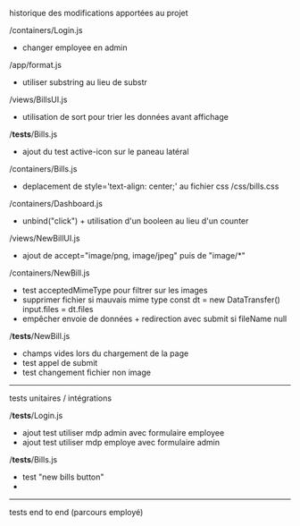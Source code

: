 historique des modifications apportées au projet 

/containers/Login.js
 - changer employee en admin 

/app/format.js 
 - utiliser substring au lieu de substr

/views/BillsUI.js 
 - utilisation de sort pour trier les données avant affichage

/__tests__/Bills.js
 - ajout du test active-icon sur le paneau latéral 

/containers/Bills.js
 - deplacement de style='text-align: center;' au fichier css
/css/bills.css

/containers/Dashboard.js
 - unbind("click") + utilisation d'un booleen au lieu d'un counter

/views/NewBillUI.js
 - ajout de accept="image/png, image/jpeg" puis de "image/*"

/containers/NewBill.js
 - test acceptedMimeType pour filtrer sur les images
 - supprimer fichier si mauvais mime type
  const dt = new DataTransfer()
  input.files = dt.files
 - empêcher envoie de données + redirection avec submit si fileName null

/__tests__/NewBill.js 
 - champs vides lors du chargement de la page
 - test appel de submit
 - test changement fichier non image 
-------------------------

tests unitaires / intégrations 

/__tests__/Login.js 
 - ajout test utiliser mdp admin avec formulaire employee
 - ajout test utiliser mdp employe avec formulaire admin 

/__tests__/Bills.js
 - test "new bills button"
 - 

-------------------------

tests end to end (parcours employé)
 
